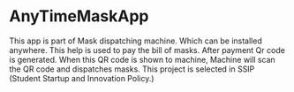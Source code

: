 # AnyTimeMaskApp
This app is part of Mask dispatching machine. Which can be installed anywhere. This help is used to pay the bill of masks. After payment Qr code is generated. When this QR code is shown to machine, Machine will scan the QR code and dispatches masks. This project is selected in SSIP (Student Startup and Innovation Policy.)
